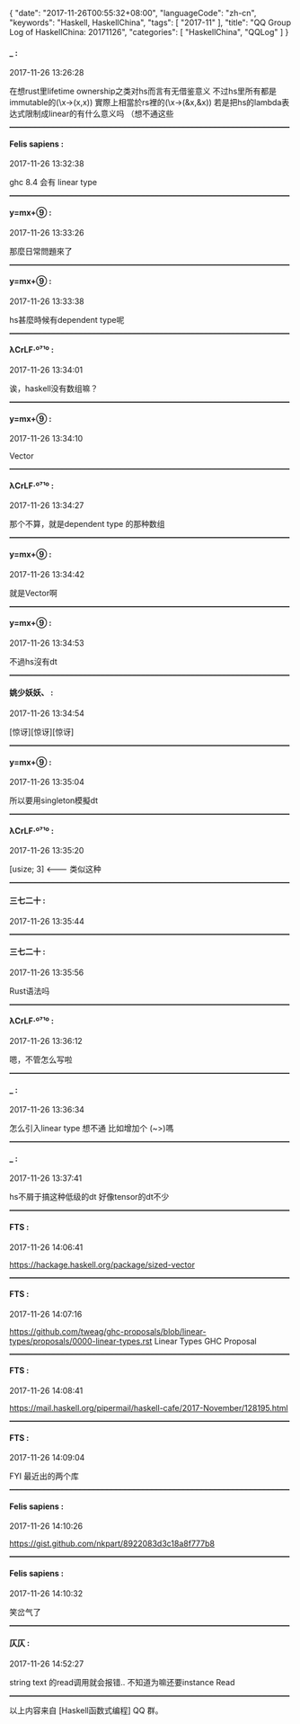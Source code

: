 {
  "date": "2017-11-26T00:55:32+08:00",
  "languageCode": "zh-cn",
  "keywords": "Haskell, HaskellChina",
  "tags": [
    "2017-11"
  ],
  "title": "QQ Group Log of HaskellChina: 20171126",
  "categories": [
    "HaskellChina", "QQLog"
  ]
}



#### _ :

<span class="article-duration">2017-11-26 13:26:28</span>

在想rust里lifetime ownership之类对hs而言有无借鉴意义 不过hs里所有都是immutable的(\x->(x,x)) 實際上相當於rs裡的(\x->(&x,&x)) 若是把hs的lambda表达式限制成linear的有什么意义吗 （想不通这些

<hr style="border-top: 1px dotted grey;width:99%"/>



#### Felis sapiens :

<span class="article-duration">2017-11-26 13:32:38</span>

ghc 8.4 会有 linear type

<hr style="border-top: 1px dotted grey;width:99%"/>



#### y=mx+⑨ :

<span class="article-duration">2017-11-26 13:33:26</span>

那麼日常問題來了

<hr style="border-top: 1px dotted grey;width:99%"/>



#### y=mx+⑨ :

<span class="article-duration">2017-11-26 13:33:38</span>

hs甚麼時候有dependent type呢

<hr style="border-top: 1px dotted grey;width:99%"/>



#### λCrLF·º⁷¹º :

<span class="article-duration">2017-11-26 13:34:01</span>

诶，haskell没有数组嘛？

<hr style="border-top: 1px dotted grey;width:99%"/>



#### y=mx+⑨ :

<span class="article-duration">2017-11-26 13:34:10</span>

Vector

<hr style="border-top: 1px dotted grey;width:99%"/>



#### λCrLF·º⁷¹º :

<span class="article-duration">2017-11-26 13:34:27</span>

那个不算，就是dependent type 的那种数组

<hr style="border-top: 1px dotted grey;width:99%"/>



#### y=mx+⑨ :

<span class="article-duration">2017-11-26 13:34:42</span>

就是Vector啊

<hr style="border-top: 1px dotted grey;width:99%"/>



#### y=mx+⑨ :

<span class="article-duration">2017-11-26 13:34:53</span>

不過hs沒有dt

<hr style="border-top: 1px dotted grey;width:99%"/>



#### 姚少妖妖、 :

<span class="article-duration">2017-11-26 13:34:54</span>

[惊讶][惊讶][惊讶]

<hr style="border-top: 1px dotted grey;width:99%"/>



#### y=mx+⑨ :

<span class="article-duration">2017-11-26 13:35:04</span>

所以要用singleton模擬dt

<hr style="border-top: 1px dotted grey;width:99%"/>



#### λCrLF·º⁷¹º :

<span class="article-duration">2017-11-26 13:35:20</span>

[usize; 3]       <--- 类似这种

<hr style="border-top: 1px dotted grey;width:99%"/>



#### 三七二十‭ :

<span class="article-duration">2017-11-26 13:35:44</span>



<hr style="border-top: 1px dotted grey;width:99%"/>



#### 三七二十‭ :

<span class="article-duration">2017-11-26 13:35:56</span>

Rust语法吗

<hr style="border-top: 1px dotted grey;width:99%"/>



#### λCrLF·º⁷¹º :

<span class="article-duration">2017-11-26 13:36:12</span>

嗯，不管怎么写啦

<hr style="border-top: 1px dotted grey;width:99%"/>



#### _ :

<span class="article-duration">2017-11-26 13:36:34</span>

怎么引入linear type 想不通 比如增加个 (~>)嗎

<hr style="border-top: 1px dotted grey;width:99%"/>



#### _ :

<span class="article-duration">2017-11-26 13:37:41</span>

hs不屑于搞这种低级的dt 好像tensor的dt不少

<hr style="border-top: 1px dotted grey;width:99%"/>



#### FTS :

<span class="article-duration">2017-11-26 14:06:41</span>

https://hackage.haskell.org/package/sized-vector

<hr style="border-top: 1px dotted grey;width:99%"/>



#### FTS :

<span class="article-duration">2017-11-26 14:07:16</span>

https://github.com/tweag/ghc-proposals/blob/linear-types/proposals/0000-linear-types.rst Linear Types GHC Proposal

<hr style="border-top: 1px dotted grey;width:99%"/>



#### FTS :

<span class="article-duration">2017-11-26 14:08:41</span>

https://mail.haskell.org/pipermail/haskell-cafe/2017-November/128195.html <br />

<hr style="border-top: 1px dotted grey;width:99%"/>



#### FTS :

<span class="article-duration">2017-11-26 14:09:04</span>

FYI 最近出的两个库

<hr style="border-top: 1px dotted grey;width:99%"/>



#### Felis sapiens :

<span class="article-duration">2017-11-26 14:10:26</span>

https://gist.github.com/nkpart/8922083d3c18a8f777b8

<hr style="border-top: 1px dotted grey;width:99%"/>



#### Felis sapiens :

<span class="article-duration">2017-11-26 14:10:32</span>

笑岔气了

<hr style="border-top: 1px dotted grey;width:99%"/>



#### 仄仄 :

<span class="article-duration">2017-11-26 14:52:27</span>

string text 的read调用就会报错..   不知道为嘛还要instance Read

<hr style="border-top: 1px dotted grey;width:99%"/>




以上内容来自 [Haskell函数式编程] QQ 群。

